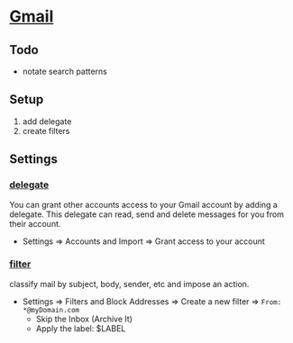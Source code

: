 # [Gmail](https://gmail.google.com)

## Todo
* notate search patterns

## Setup
1) add delegate
1) create filters


## Settings
### [delegate](https://support.google.com/mail/answer/138350?hl=en)
You can grant other accounts access to your Gmail account by adding a delegate. This delegate can read, send and delete messages for you from their account.

* Settings => Accounts and Import => Grant access to your account

### [filter](https://support.google.com/mail/answer/6579?hl=en)
classify mail by subject, body, sender, etc and impose an action.

* Settings => Filters and Block Addresses => Create a new filter => `From: *@myDomain.com`
   * Skip the Inbox (Archive It)
   * Apply the label: $LABEL